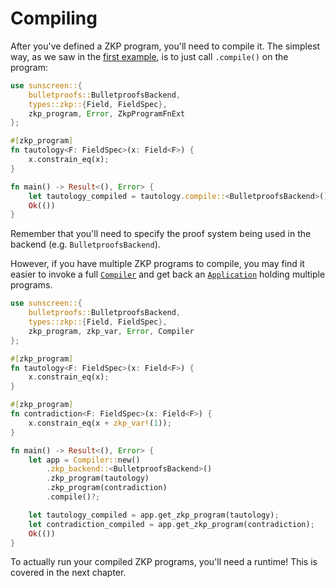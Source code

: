 # Compiling

After you've defined a ZKP program, you'll need to compile it. The simplest way,
as we saw in the [first example](../getting_started/example.md), is to just call
`.compile()` on the program:

```rust
use sunscreen::{
    bulletproofs::BulletproofsBackend,
    types::zkp::{Field, FieldSpec},
    zkp_program, Error, ZkpProgramFnExt
};

#[zkp_program]
fn tautology<F: FieldSpec>(x: Field<F>) {
    x.constrain_eq(x);
}

fn main() -> Result<(), Error> {
    let tautology_compiled = tautology.compile::<BulletproofsBackend>()?;
    Ok(())
}
```

Remember that you'll need to specify the proof system being used in the backend (e.g. `BulletproofsBackend`).

However, if you have multiple ZKP programs to compile, you may find it easier to
invoke a full [`Compiler`][compiler-docs] and get back an
[`Application`][application-docs] holding multiple programs.

```rust
use sunscreen::{
    bulletproofs::BulletproofsBackend,
    types::zkp::{Field, FieldSpec},
    zkp_program, zkp_var, Error, Compiler
};

#[zkp_program]
fn tautology<F: FieldSpec>(x: Field<F>) {
    x.constrain_eq(x);
}

#[zkp_program]
fn contradiction<F: FieldSpec>(x: Field<F>) {
    x.constrain_eq(x + zkp_var!(1));
}

fn main() -> Result<(), Error> {
    let app = Compiler::new()
        .zkp_backend::<BulletproofsBackend>()
        .zkp_program(tautology)
        .zkp_program(contradiction)
        .compile()?;

    let tautology_compiled = app.get_zkp_program(tautology);
    let contradiction_compiled = app.get_zkp_program(contradiction);
    Ok(())
}
```

To actually run your compiled ZKP programs, you'll need a runtime! This is
covered in the next chapter.

[compiler-docs]: https://docs.rs/sunscreen/latest/sunscreen/type.Compiler.html
[application-docs]: https://docs.rs/sunscreen/latest/sunscreen/struct.Application.html
